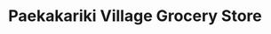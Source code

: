 ---
title: "Paekakariki Village Grocery Store"
url: /paekakariki/paekakariki-village-grocery-store/
shop: general
---
